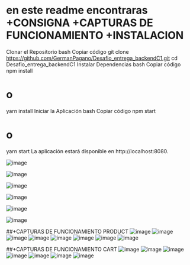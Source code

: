 ﻿# en este readme encontraras +CONSIGNA +CAPTURAS DE FUNCIONAMIENTO +INSTALACION
Clonar el Repositorio
bash
Copiar código
git clone https://github.com/GermanPagano/Desafio_entrega_backendC1.git
cd Desafio_entrega_backendC1
Instalar Dependencias
bash
Copiar código
npm install
# o
yarn install
Iniciar la Aplicación
bash
Copiar código
npm start
# o
yarn start
La aplicación estará disponible en http://localhost:8080.

 ![image](https://github.com/GermanPagano/Desafio_entrega_backendC1/assets/80891761/ddf8510e-af1f-4f96-8469-a31829e73944)

![image](https://github.com/GermanPagano/Desafio_entrega_backendC1/assets/80891761/bc4fea65-7126-4acd-a474-33693e45401f)

![image](https://github.com/GermanPagano/Desafio_entrega_backendC1/assets/80891761/3197f4d4-82de-4893-97f7-55dc6313c43a)

![image](https://github.com/GermanPagano/Desafio_entrega_backendC1/assets/80891761/6cae5941-54ac-44a6-a3ab-ccd2bc9a7470)

![image](https://github.com/GermanPagano/Desafio_entrega_backendC1/assets/80891761/471e7bff-ed65-4c1e-9bc8-39f360fc0571)

![image](https://github.com/GermanPagano/Desafio_entrega_backendC1/assets/80891761/8c52a4d8-8e9b-4150-8b55-441f4f86f655)

##+CAPTURAS DE FUNCIONAMIENTO PRODUCT
![image](https://github.com/GermanPagano/Desafio_entrega_backendC1/assets/80891761/df4e1db8-dcfe-4656-8966-07b6b08e0d2b)
![image](https://github.com/GermanPagano/Desafio_entrega_backendC1/assets/80891761/53977a40-d7be-4441-bd7c-439cb70eddf8)
![image](https://github.com/GermanPagano/Desafio_entrega_backendC1/assets/80891761/6475f904-8c97-446a-8421-9228bb69334d)
![image](https://github.com/GermanPagano/Desafio_entrega_backendC1/assets/80891761/fdba3adc-a875-4e9c-879a-1fd429288b5c)
![image](https://github.com/GermanPagano/Desafio_entrega_backendC1/assets/80891761/4eab3efa-e57a-436a-88ed-d1090c859dcf)
![image](https://github.com/GermanPagano/Desafio_entrega_backendC1/assets/80891761/bf7a0826-8625-4ae0-bc8a-d973007d5d08)
![image](https://github.com/GermanPagano/Desafio_entrega_backendC1/assets/80891761/e483d2b5-4b6f-423e-9b06-1d8826179f1e)
![image](https://github.com/GermanPagano/Desafio_entrega_backendC1/assets/80891761/92b26682-c81d-40b2-b42c-f191ec9a2c2a)

##+CAPTURAS DE FUNCIONAMIENTO CART
![image](https://github.com/GermanPagano/Desafio_entrega_backendC1/assets/80891761/34b101f1-7e74-420b-b8fa-fd7e77a1b6f0)
![image](https://github.com/GermanPagano/Desafio_entrega_backendC1/assets/80891761/7245af72-d509-4d6a-890f-a85a150b0779)
![image](https://github.com/GermanPagano/Desafio_entrega_backendC1/assets/80891761/6fb70b80-4096-46ca-b5be-77e410bda328)
![image](https://github.com/GermanPagano/Desafio_entrega_backendC1/assets/80891761/c35f366d-b540-4ba1-9076-f6fec377d267)
![image](https://github.com/GermanPagano/Desafio_entrega_backendC1/assets/80891761/635404d8-7d9c-45e0-8d8d-18cc7457f5a4)
![image](https://github.com/GermanPagano/Desafio_entrega_backendC1/assets/80891761/c2140443-03ad-41ef-a32a-91dd8951a86a)
![image](https://github.com/GermanPagano/Desafio_entrega_backendC1/assets/80891761/8104d058-ebab-4636-9d15-4ba0e5a492fe)




